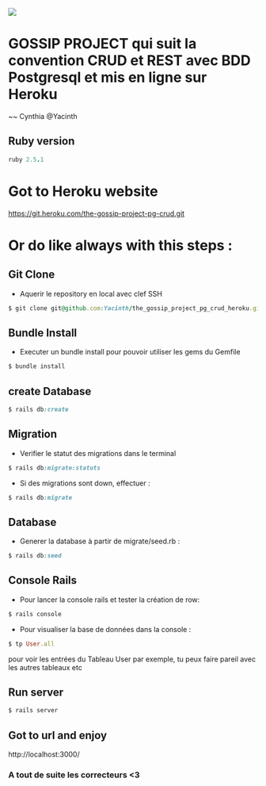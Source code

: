 ![](https://media0.giphy.com/media/2zeji2UedvZzvIZ45N/giphy.gif?cid=3640f6095c4a8a4d6b6958366767066f)

# GOSSIP PROJECT qui suit la convention CRUD et REST avec BDD Postgresql et mis en ligne sur Heroku

~~ Cynthia @Yacinth

## Ruby version

```ruby
ruby 2.5.1
```

# Got to Heroku website

https://git.heroku.com/the-gossip-project-pg-crud.git

# Or do like always with this steps :

## Git Clone

- Aquerir le repository en local avec clef SSH

```ruby
$ git clone git@github.com:Yacinth/the_gossip_project_pg_crud_heroku.git
```

## Bundle Install

- Executer un bundle install pour pouvoir utiliser les gems du Gemfile

```ruby
$ bundle install
```

## create Database

```ruby
$ rails db:create
```

## Migration

- Verifier le statut des migrations dans le terminal

```ruby
$ rails db:migrate:statuts
```

- Si des migrations sont down, effectuer :

```ruby
$ rails db:migrate
```

## Database

- Generer la database à partir de migrate/seed.rb :

```ruby
$ rails db:seed
```

## Console Rails

- Pour lancer la console rails et tester la création de row:

```ruby
$ rails console
```

- Pour visualiser la base de données dans la console :

```ruby
$ tp User.all
```

pour voir les entrées du Tableau User par exemple, tu peux faire pareil avec les autres tableaux etc

## Run server

```ruby
$ rails server
```

## Got to url and enjoy

http://localhost:3000/

### A tout de suite les correcteurs <3
